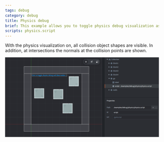 ```yaml
---
tags: debug
category: debug
title: Physics debug
brief: This example allows you to toggle physics debug visualization as well as changing the time step so the simulation runs at one tenth of the speed.
scripts: physics.script
---
```


With the physics visualization on, all collision object shapes are visible. In addition, at intersections the normals at the collision points are shown.

![physics debug](physics.png)